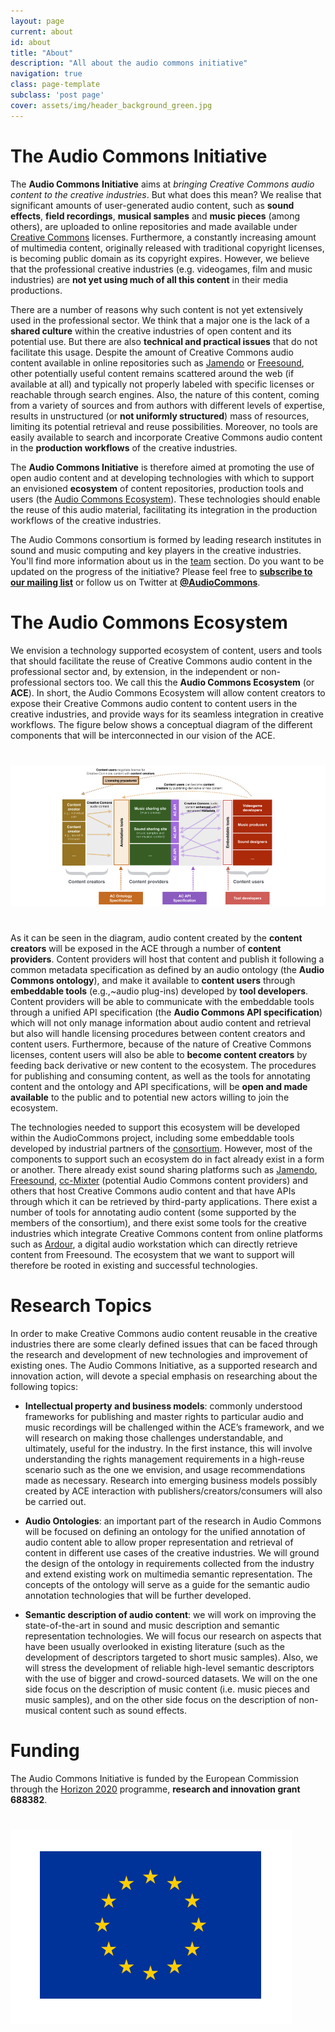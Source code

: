 ```yaml
---
layout: page
current: about
id: about
title: "About"
description: "All about the audio commons initiative"
navigation: true
class: page-template
subclass: 'post page'
cover: assets/img/header_background_green.jpg
---
```



# The Audio Commons Initiative

The **Audio Commons Initiative** aims at *bringing Creative Commons audio content to the creative industries*. But what does this mean?
We realise that significant amounts of user-generated audio content, such as **sound effects**, **field recordings**, **musical samples** and **music pieces** (among others), are uploaded to online repositories and made available under [Creative Commons](https://creativecommons.org) licenses. 
Furthermore, a constantly increasing amount of multimedia content, originally released with traditional copyright licenses, is  becoming public domain as its copyright expires. 
However, we believe that the professional creative industries (e.g. videogames, film and music industries) are **not yet using much of all this content** in their media productions.

There are a number of reasons why such content is not yet extensively used in the professional sector.  We think that a major one is the lack of a **shared culture** within the creative industries of open content and its potential use. But there are also **technical and practical issues** that do not facilitate this usage. Despite the amount of Creative Commons audio content available in online repositories such as [Jamendo](http://www.jamendo.com) or [Freesound](http://www.freesound.org), other potentially useful content remains scattered around the web (if available at all) and typically not properly labeled with specific licenses or reachable through search engines.
Also, the nature of this content, coming from a variety of sources and from authors with different levels of expertise, results in unstructured (or **not uniformly structured**) mass of resources, limiting its potential retrieval and reuse possibilities.
Moreover, no tools are easily available to search and incorporate Creative Commons audio content in the **production workflows** of the creative industries.

The **Audio Commons Initiative** is therefore aimed at promoting the use of open audio content and at developing technologies with which to support an envisioned **ecosystem** of content repositories, production tools and users (the [Audio Commons Ecosystem](#the-audio-commons-ecosystem)). These technologies should enable the reuse of this audio material, facilitating its integration in the production workflows of the creative industries.

The Audio Commons consortium is formed by leading research institutes in sound and music computing and key players in the creative industries. You'll find more information about us in the [team](/team) section.
Do you want to be updated on the progress of the initiative? Please feel free to [**subscribe to our mailing list**](https://groups.google.com/a/llista.upf.edu/forum/#!forum/audiocommons-friends) or follow us on Twitter at [**@AudioCommons**](https://twitter.com/AudioCommons).


# The Audio Commons Ecosystem

We envision a technology supported ecosystem of content, users and tools that should facilitate the reuse of Creative Commons audio content in the professional sector and, by extension, in the independent or non-professional sectors too. We call this the **Audio Commons Ecosystem** (or **ACE**).
In short, the Audio Commons Ecosystem will allow content creators to expose their Creative Commons audio content to content users in the creative industries, and provide ways for its seamless integration in creative workflows. The figure below shows a conceptual diagram of the different components that will be interconnected in our vision of the ACE.
            
<a href="/assets/img/diagram.png" target="blank"><img style="margin:auto;margin-bottom:25px;margin-top:25px;" class="img-responsive" src="/assets/img/diagram2.png" alt="The Audio Commons Ecosystem"></a>
            
As it can be seen in the diagram, audio content created by the **content creators** will be exposed in the ACE through a number of **content providers**. Content providers will host that content and publish it following a common metadata specification as defined by an audio ontology (the **Audio Commons ontology**), and make it available to **content users** through **embeddable tools** (e.g.,~audio plug-ins) developed by **tool developers**. 
Content providers will be able to communicate with the embeddable tools through a unified API specification (the **Audio Commons API specification**) which will not only manage information about audio content and retrieval but also will handle licensing procedures between content creators and content users.
Furthermore, because of the nature of Creative Commons licenses, content users will also be able to **become content creators** by feeding back derivative or new content to the ecosystem.
The procedures for publishing and consuming content, as well as the tools for annotating content and the ontology and API specifications, will be **open and made available** to the public and to potential new actors willing to join the ecosystem.

The technologies needed to support this ecosystem will be developed within the AudioCommons project, including some embeddable tools developed by industrial partners of the [consortium](/team). However, most of the components to support such an ecosystem do in fact already exist in a form or another. There already exist sound sharing platforms such as [Jamendo](www.jamendo.com), [Freesound](www.freesound.org), [cc-Mixter](http://www.ccmixter.org) (potential Audio Commons content providers) and others that host Creative Commons audio content and that have APIs through which it can be retrieved by third-party applications. There exist a number of tools for annotating audio content (some supported by the members of the consortium), and there exist some tools for the creative industries which integrate Creative Commons content from online platforms such as [Ardour](https://ardour.org), a digital audio workstation which can directly retrieve content from Freesound. The ecosystem that we want to support will therefore be rooted in existing and successful technologies.


# Research Topics

In order to make Creative Commons audio content reusable in the creative industries there are some clearly defined issues that can be faced through the research and development of new technologies and improvement of existing ones. The Audio Commons Initiative, as a supported research and innovation action, will devote a special emphasis on researching about the following topics:

  * **Intellectual property and business models**: commonly understood frameworks for publishing and master rights to particular audio and music recordings will be challenged within the ACE’s framework, and we will research on making those challenges understandable, and ultimately, useful for the industry. In the first instance, this will involve understanding the rights management requirements in a high-reuse scenario such as the one we envision, and usage recommendations made as necessary. Research into emerging business models possibly created by ACE interaction with publishers/creators/consumers will also be carried out.

  * **Audio Ontologies**: an important part of the research in Audio Commons will be focused on defining an ontology for the unified annotation of audio content able to allow proper representation and retrieval of content in different use cases of the creative industries. We will ground the design of the ontology in requirements collected from the industry and extend existing work on multimedia semantic representation. The concepts of the ontology will serve as a guide for the semantic audio annotation technologies that will be further developed.

  * **Semantic description of audio content**: we will work on improving the state-of-the-art in sound and music description and semantic representation technologies. We will focus our research on aspects that have been usually overlooked in existing literature (such as the development of descriptors targeted to short music samples). Also, we will stress the development of reliable high-level semantic descriptors with the use of bigger and crowd-sourced datasets. We will on the one side focus on the description of music content (i.e. music pieces and music samples), and on the other side focus on the description of non-musical content such as sound effects.


# Funding

The Audio Commons Initiative is funded by the European Commission through the [Horizon 2020](http://ec.europa.eu/programmes/horizon2020/) programme, **research and innovation grant 688382**.

<a href="https://ec.europa.eu/programmes/horizon2020/" target="blank"><img style="margin:auto;margin-bottom:25px;margin-top:25px;" class="img-responsive" src="/assets/img/sup_logo_ec.png" alt="European Comission"></a>
 

